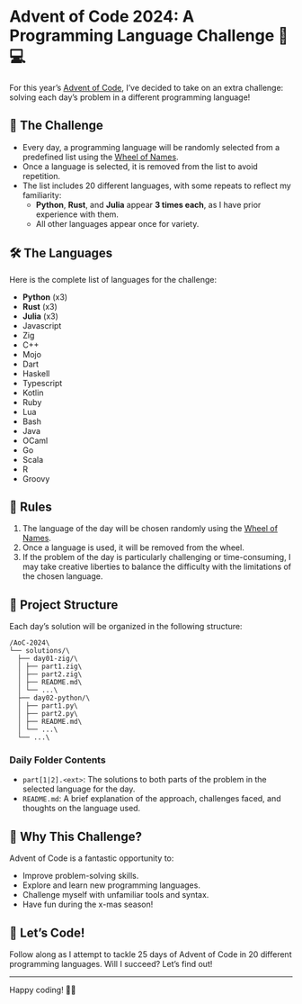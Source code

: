 # Advent of Code 2024: A Programming Language Challenge 🎄💻

For this year’s [Advent of Code](https://adventofcode.com/2024), I’ve decided to take on an extra challenge: solving each day’s problem in a different programming language!

## 🎯 The Challenge
- Every day, a programming language will be randomly selected from a predefined list using the [Wheel of Names](https://wheelofnames.com/).
- Once a language is selected, it is removed from the list to avoid repetition.
- The list includes 20 different languages, with some repeats to reflect my familiarity:
  - **Python**, **Rust**, and **Julia** appear **3 times each**, as I have prior experience with them.
  - All other languages appear once for variety.

## 🛠️ The Languages
Here is the complete list of languages for the challenge:
- **Python** (x3)
- **Rust** (x3)
- **Julia** (x3)
- Javascript
- Zig
- C++
- Mojo
- Dart
- Haskell
- Typescript
- Kotlin
- Ruby
- Lua
- Bash
- Java
- OCaml
- Go
- Scala
- R
- Groovy

## 📝 Rules
1. The language of the day will be chosen randomly using the [Wheel of Names](https://wheelofnames.com/).
2. Once a language is used, it will be removed from the wheel.
3. If the problem of the day is particularly challenging or time-consuming, I may take creative liberties to balance the difficulty with the limitations of the chosen language.

## 📁 Project Structure
Each day’s solution will be organized in the following structure:
```
/AoC-2024\
└── solutions/\
  ├── day01-zig/\
  │ ├── part1.zig\
  │ ├── part2.zig\
  │ ├── README.md\
  │ └── ...\
  ├── day02-python/\
  │ ├── part1.py\
  │ ├── part2.py\
  │ ├── README.md\
  │ └── ...\
  └── ...\
```

### Daily Folder Contents
- `part[1|2].<ext>`: The solutions to both parts of the problem in the selected language for the day.
- `README.md`: A brief explanation of the approach, challenges faced, and thoughts on the language used.

## 🌟 Why This Challenge?
Advent of Code is a fantastic opportunity to:
- Improve problem-solving skills.
- Explore and learn new programming languages.
- Challenge myself with unfamiliar tools and syntax.
- Have fun during the x-mas season!

## 🚀 Let’s Code!
Follow along as I attempt to tackle 25 days of Advent of Code in 20 different programming languages. Will I succeed? Let’s find out!

---
Happy coding! 🎄✨
